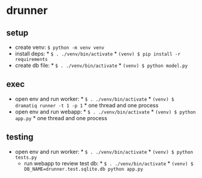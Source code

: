 # drunner

## setup

 * create venv: `$ python -m venv venv`
 * install deps:
        * `$ . ./venv/bin/activate`
        * `(venv) $ pip install -r requirements` 
 * create db file:
        * `$ . ./venv/bin/activate`
        * `(venv) $ python model.py` 

## exec

 * open env and run worker:
        * `$ . ./venv/bin/activate`
        * `(venv) $ dramatiq runner -t 1 -p 1` 
            * one thread and one process
 * open env and run webapp:
        * `$ . ./venv/bin/activate`
        * `(venv) $ python app.py`
            * one thread and one process
 
## testing

 * open env and run worker:
        * `$ . ./venv/bin/activate`
        * `(venv) $ python tests.py`
   * run webapp to review test db:
          * `$ . ./venv/bin/activate`
          * `(venv) $ DB_NAME=drunner.test.sqlite.db python app.py`
 